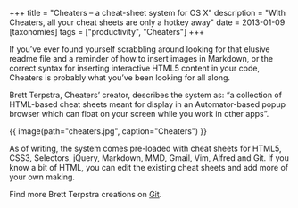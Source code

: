 +++
title = "Cheaters – a cheat-sheet system for OS X"
description = "With Cheaters, all your cheat sheets are only a hotkey away"
date = 2013-01-09
[taxonomies]
tags = ["productivity", "Cheaters"]
+++

If you’ve ever found yourself scrabbling around looking for that elusive readme file and a reminder of how to insert images in Markdown, or the correct syntax for inserting interactive HTML5 content in your code, Cheaters is probably what you’ve been looking for all along.

Brett Terpstra, Cheaters’ creator, describes the system as: “a collection of HTML-based cheat sheets meant for display in an Automator-based popup browser which can float on your screen while you work in other apps”.

{{ image(path="cheaters.jpg", caption="Cheaters") }}

As of writing, the system comes pre-loaded with cheat sheets for HTML5, CSS3, Selectors, jQuery, Markdown, MMD, Gmail, Vim, Alfred and Git. If you know a bit of HTML, you can edit the existing cheat sheets and add more of your own making.

Find more Brett Terpstra creations on [Git](https://github.com/ttscoff).
